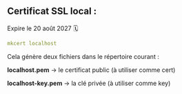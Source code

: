## Certificat SSL local :

Expire le 20 août 2027 🗓

```yaml
mkcert localhost
```
Cela génère deux fichiers dans le répertoire courant :

**localhost.pem** → le certificat public (à utiliser comme cert)

**localhost-key.pem** → la clé privée (à utiliser comme key)
